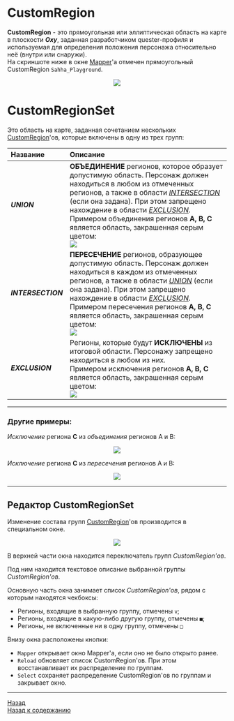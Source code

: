 # **CustomRegion**

<a name ="ref-CustomRegion">**CustomRegion**</a> - это прямоугольная или эллиптическая область на карте в плоскости ***Oxy***, заданная разработчиком quester-профиля и используемая для определения положения персонажа  относительно неё (внутри или снаружи).<br/> 
На скриншоте ниже в окне [Mapper](../Patches/Mapper/Mapper-RU.md)'a отмечен прямоугольный CustomRegion ``Sahha_Playground``.

<p align="center"><img src="img/Mapper-CustomRegion.PNG"></p>

# <a name ="ref-CustomRegionSet"></a>**CustomRegionSet**

Это область на карте, заданная сочетанием нескольких [CustomRegion](#ref-CustomRegion)'ов, которые включены в одну из трех групп:

|**Название**|**Описание**|
|:-----------|:-----------|
|<a name ="ref-CustomRegion-UNION">***UNION***</a> | **ОБЪЕДИНЕНИЕ** регионов, которое образует допустимую область. Персонаж должен находиться в любом из отмеченных регионов, а также в области [*INTERSECTION*](#ref-CustomRegion-INTERSECTION) (если она задана). При этом запрещено нахождение в области [*EXCLUSION*](#ref-CustomRegion-EXCLUSION).<br/>Примером объединения регионов **A, B, C** является область, закрашенная серым цветом:<br>![](img/CustomRegionSet-Union.png)
|<a name ="ref-CustomRegion-INTERSECTION">***INTERSECTION***</a> | **ПЕРЕСЕЧЕНИЕ** регионов, образующее допустимую область. Персонаж должен находиться в каждом из отмеченных регионов, а также в области [*UNION*](#ref-CustomRegion-UNION) (если она задана). При этом запрещено нахождение в области [*EXCLUSION*](#ref-CustomRegion-EXCLUSION).<br/>Примером пересечения регионов **A, B, C** является область, закрашенная серым цветом:<br>![](img/CustomRegionSet-Intersection.png)
|<a name ="ref-CustomRegion-EXCLUSION">***EXCLUSION***</a> | Регионы, которые будут **ИСКЛЮЧЕНЫ** из итоговой области. Персонажу запрещено находиться в любом из них.<br/>Примером исключения регионов **A, B, C** является область, закрашенная серым цветом:<br>![](img/CustomRegionSet-Exclusion.png)

---

### **Другие примеры:**

*Исключение* региона **С** из *объединения* регионов А и В:  
<!-- <p align="center">UNION(А, В) и EXCLUSION(С):</p>   -->
<p align="center"><img src="img/CustomRegionSet-AB-C.png"></p>

*Исключение* региона **С** из *пересечения* регионов А и В:  
<!-- <p align="center">INTERSECTION(А, В) и EXCLUSION(С):</p>   -->
<p align="center"><img src="img/CustomRegionSet-A+B-C.png"></p>

---

## <a name ="ref-CustomRegionSet-Editor"></a>**Редактор CustomRegionSet**
Изменение состава групп [CustomRegion](#ref-CustomRegion)'ов производится в специальном окне.

<p align="center"><img src="img/CustomRegionSet-Editor-Union.PNG"></p>

В верхней части окна находится переключатель групп *CustomRegion'ов*.

Под ним находится текстовое описание выбранной группы *CustomRegion'ов*.

Основную часть окна занимает список *CustomRegion'ов*, рядом с которым находятся чекбоксы:
- Регионы, входящие в выбранную группу, отмечены ``v``;
- Регионы, входящие в какую-либо другую группу, отмечены ``■``;
- Регионы, не включенные ни в одну группу, отмечены ``□``

Внизу окна расположены кнопки:
- ``Mapper`` открывает окно Mapper'a, если оно не было открыто ранее.
- ``Reload`` обновляет список CustomRegion'ов. При этом восстанавливает их распределение по группам.
- ``Select`` сохраняет распределение CustomRegion'ов по группам и закрывает окно.


---

<a href="javascript:history.back()">Назад</a>  
[Назад к содержанию](../index.md)